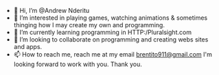- 👋 Hi, I’m @Andrew Nderitu
- 👀 I’m interested in playing games, watching animations & sometimes thinging how I may create my own and programming.
- 🌱 I’m currently learning programming in HTTP:/Pluralsight.com
- 💞️ I’m looking to collaborate on programming and creating webs sites and apps.
- 📫 How to reach me, reach me at my email brentito911@gmail.com
I'm looking forward to work with you. Thank you.
<!---
AndrewNderitu/AndrewNderitu is a ✨ special ✨ repository because its `README.md` (this file) appears on your GitHub profile.
You can click the Preview link to take a look at your changes.
--->
